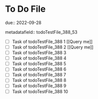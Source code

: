 # To Do File

due:: 2022-09-28

metadatafield:: todoTestFile_388_53

- [ ] Task of todoTestFile_388 1 [[Query me]]
- [ ] Task of todoTestFile_388 2 [[Query me]]
- [ ] Task of todoTestFile_388 3
- [ ] Task of todoTestFile_388 4
- [ ] Task of todoTestFile_388 5
- [ ] Task of todoTestFile_388 6
- [ ] Task of todoTestFile_388 7
- [ ] Task of todoTestFile_388 8
- [ ] Task of todoTestFile_388 9
- [ ] Task of todoTestFile_388 10